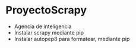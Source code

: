 # ProyectoScrapy
* Agencia de inteligencia
* Instalar scrapy mediante pip
* Instalar autopep8 para formatear, mediante pip
